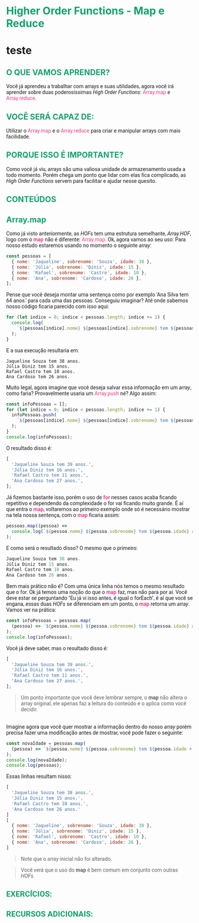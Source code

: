 <h1 style="color:#0fa36b">Higher Order Functions - Map e Reduce</h1>

# <p class="text-green">teste</p>

<h2 style="color:#0fa36b">O QUE VAMOS APRENDER?</h2>

<div style="font-family:Roboto,sans-serif">Você já aprendeu a trabalhar com arrays e suas utilidades, agora você irá aprender sobre duas poderosíssimas <i>High Order Functions</i>: <span style="color:#e83e8c">Array.map</span> e <span style="color:#e83e8c">Array.reduce</span>.</div>

<h2 style="color:#0fa36b">VOCÊ SERÁ CAPAZ DE:</h2>

<div style="font-family:Roboto,sans-serif">Utilizar o <span style="color:#e83e8c">Array.map</span> e o <span style="color:#e83e8c">Array.reduce</span> para criar e manipular arrays com mais facilidade.</div>

<h2 style="color:#0fa36b">PORQUE ISSO É IMPORTANTE?</h2>

<div style="font-family:Roboto,sans-serif">Como você já viu, <i>arrays</i> são uma valiosa unidade de armazenamento usada a todo momento. Porém chega um ponto que lidar com elas fica complicado, as <i>High Order Functions</i> servem para facilitar e ajudar nesse quesito.</div>

<h2 style="color:#0fa36b">CONTEÚDOS</h2>

<h2 style="color:#0fa36b">Array.map</h2>

<div style="font-family:Roboto,sans-serif">Como já visto anteriormente, as <i>HOFs</i> tem uma estrutura semelhante, <i>Array.HOF</i>, logo com o <strong style="color:#e83e8c">map</strong> não é diferente: <span style="color:#e83e8c">Array.map</span>.
Ok, agora vamos ao seu uso:
Para nosso estudo estaremos usando no momento o seguinte <i>array</i>: </div>

```js
const pessoas = [
  { nome: 'Jaqueline', sobrenome: 'Souza', idade: 38 },
  { nome: 'Júlia', sobrenome: 'Diniz', idade: 15 },
  { nome: 'Rafael', sobrenome: 'Castro', idade: 10 },
  { nome: 'Ana', sobrenome: 'Cardoso', idade: 26 },
];
```

<div style="font-family:Roboto,sans-serif">Pense que você deseja montar uma sentença como por exemplo 'Ana Silva tem 64 anos.' para cada uma das pessoas. Conseguiu imaginar? Até onde sabemos nosso código ficaria parecido com isso aqui:</div>

```js
for (let indice = 0; indice < pessoas.length; indice += 1) {
  console.log(
    `${pessoas[indice].nome} ${pessoas[indice].sobrenome} tem ${pessoas[indice].idade} anos.`,
  );
}
```

<div style="font-family:Roboto,sans-serif">E a sua execução resultaria em:</div>

```
Jaqueline Souza tem 38 anos.
Júlia Diniz tem 15 anos.
Rafael Castro tem 10 anos.
Ana Cardoso tem 26 anos.
```

<div style="font-family:Roboto,sans-serif">Muito legal, agora imagine que você deseja salvar essa informação em um <i>array</i>, como faria? Provavelmente usaria um <span style="color:#e83e8c">Array.push</span> né? Algo assim:</div>

```js
const infoPessoas = [];
for (let indice = 0; indice < pessoas.length; indice += 1) {
  infoPessoas.push(
    `${pessoas[indice].nome} ${pessoas[indice].sobrenome} tem ${pessoas[indice].idade} anos.`,
  );
}
console.log(infoPessoas);
```

<div style="font-family:Roboto,sans-serif">O resultado disso é:</div>

```js
[
  'Jaqueline Souza tem 39 anos.',
  'Júlia Diniz tem 16 anos.',
  'Rafael Castro tem 11 anos.',
  'Ana Cardoso tem 27 anos.',
];
```

<div style="font-family:Roboto,sans-serif">Já fizemos bastante isso, porém o uso de <strong style="color:#e83e8c">for</strong> nesses casos acaba ficando repetitivo e dependendo da complexidade o for vai ficando muito grande.
É aí que entra o <strong style="color:#e83e8c">map</strong>, voltaremos ao primeiro exemplo onde só é necessário mostrar na tela nossa sentença, com o <strong style="color:#e83e8c">map</strong> ficaria assim:</div>

```js
pessoas.map((pessoa) =>
  console.log(`${pessoa.nome} ${pessoa.sobrenome} tem ${pessoa.idade} anos.`),
);
```

<div style="font-family:Roboto,sans-serif">E como será o resultado disso? O mesmo que o primeiro:</div>

```js
Jaqueline Souza tem 38 anos.
Júlia Diniz tem 15 anos.
Rafael Castro tem 10 anos.
Ana Cardoso tem 26 anos.
```

<div style="font-family:Roboto,sans-serif">Bem mais prático não é? Com uma única linha nós temos o mesmo resultado que o for.
Ok já temos uma noção do que o <strong style="color:#e83e8c">map</strong> faz, mas não para por aí. Você deve estar se perguntando "Eu já vi isso antes, é igual o forEach", é aí que você se engana, essas duas <i>HOFs</i> se diferenciam em um ponto, o <strong style="color:#e83e8c">map</strong> retorna um <i>array</i>. 
Vamos ver na prática:</div>

```js
const infoPessoas = pessoas.map(
  (pessoa) => `${pessoa.nome} ${pessoa.sobrenome} tem ${pessoa.idade} anos.`,
);
console.log(infoPessoas);
```

<div style="font-family:Roboto,sans-serif">Você já deve saber, mas o resultado disso é:</div>

```js
[
  'Jaqueline Souza tem 39 anos.',
  'Júlia Diniz tem 16 anos.',
  'Rafael Castro tem 11 anos.',
  'Ana Cardoso tem 27 anos.',
];
```

><div style="font-family:Roboto,sans-serif">Um ponto importante que você deve lembrar sempre, o <strong>map</strong> não altera o array original, ele apenas faz a leitura do conteúdo e o aplica como você decidir.</div>
<br>
<div style="font-family:Roboto,sans-serif">Imagine agora que você quer mostrar a informação dentro do nosso <i>array</i> porém precisa fazer uma modificação antes de mostrar, você pode fazer o seguinte:</div>

```js
const novaIdade = pessoas.map(
  (pessoa) => `${pessoa.nome} ${pessoa.sobrenome} tem ${pessoa.idade + 1} anos.`,
);
console.log(novaIdade);
console.log(pessoas);
```

<div style="font-family:Roboto,sans-serif">Essas linhas resultam nisso:</div>

```js
[
  'Jaqueline Souza tem 38 anos.',
  'Júlia Diniz tem 15 anos.',
  'Rafael Castro tem 10 anos.',
  'Ana Cardoso tem 26 anos.'
]
[
  { nome: 'Jaqueline', sobrenome: 'Souza', idade: 38 },
  { nome: 'Júlia', sobrenome: 'Diniz', idade: 15 },
  { nome: 'Rafael', sobrenome: 'Castro', idade: 10 },
  { nome: 'Ana', sobrenome: 'Cardoso', idade: 26 },
]

```

> <div style="font-family:Roboto,sans-serif">Note que o <i>array</i> inicial não foi alterado.</div>

> <div style="font-family:Roboto,sans-serif">Você verá que o uso do <strong>map</strong> é bem comum em conjunto com outras <i>HOFs</i>.</div>

<h2 style="color:#0fa36b"><div style="font-family:Roboto,sans-serif">EXERCÍCIOS:</div></h2>

<h2 style="color:#0fa36b"><div style="font-family:Roboto,sans-serif">RECURSOS ADICIONAIS:</div</h2>

